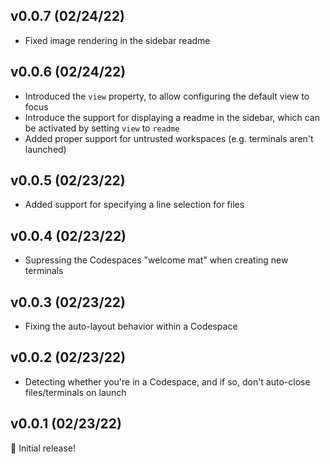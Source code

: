 ## v0.0.7 (02/24/22)

- Fixed image rendering in the sidebar readme

## v0.0.6 (02/24/22)

- Introduced the `view` property, to allow configuring the default view to focus
- Introduce the support for displaying a readme in the sidebar, which can be activated by setting `view` to `readme`
- Added proper support for untrusted workspaces (e.g. terminals aren't launched)

## v0.0.5 (02/23/22)

- Added support for specifying a line selection for files

## v0.0.4 (02/23/22)

- Supressing the Codespaces "welcome mat" when creating new terminals

## v0.0.3 (02/23/22)

- Fixing the auto-layout behavior within a Codespace

## v0.0.2 (02/23/22)

- Detecting whether you're in a Codespace, and if so, don't auto-close files/terminals on launch

## v0.0.1 (02/23/22)

🥳 Initial release!

